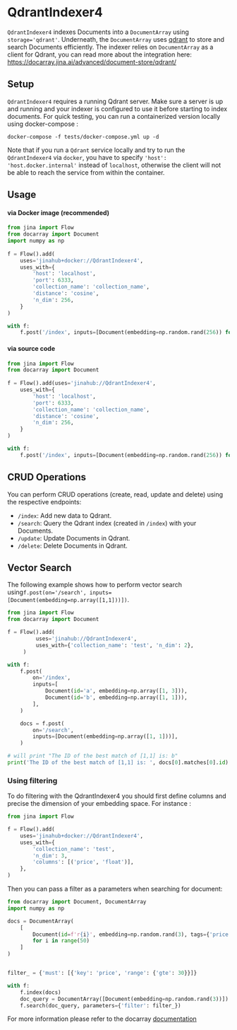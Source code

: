 # QdrantIndexer4

`QdrantIndexer4` indexes Documents into a `DocumentArray`  using `storage='qdrant'`. Underneath, the `DocumentArray`  uses 
 [qdrant](https://github.com/qdrant/qdrant) to store and search Documents efficiently. 
The indexer relies on `DocumentArray` as a client for Qdrant, you can read more about the integration here: 
https://docarray.jina.ai/advanced/document-store/qdrant/

## Setup
`QdrantIndexer4` requires a running Qdrant server. Make sure a server is up and running and your indexer is configured 
to use it before starting to index documents. For quick testing, you can run a containerized version locally using 
docker-compose :

```shell
docker-compose -f tests/docker-compose.yml up -d
```


Note that if you run a `Qdrant` service locally and try to run the `QdrantIndexer4` via `docker`, you 
have to specify `'host': 'host.docker.internal'` instead of `localhost`, otherwise the client will not be 
able to reach the service from within the container.

## Usage

#### via Docker image (recommended)

```python
from jina import Flow
from docarray import Document
import numpy as np
	
f = Flow().add(
    uses='jinahub+docker://QdrantIndexer4',
    uses_with={
        'host': 'localhost',
        'port': 6333,
        'collection_name': 'collection_name',
        'distance': 'cosine',
        'n_dim': 256,
    }
)

with f:
    f.post('/index', inputs=[Document(embedding=np.random.rand(256)) for _ in range(3)])
```

#### via source code

```python
from jina import Flow
from docarray import Document
	
f = Flow().add(uses='jinahub://QdrantIndexer4',
    uses_with={
        'host': 'localhost',
        'port': 6333,
        'collection_name': 'collection_name',
        'distance': 'cosine',
        'n_dim': 256,
    }
)

with f:
    f.post('/index', inputs=[Document(embedding=np.random.rand(256)) for _ in range(3)])
```



## CRUD Operations

You can perform CRUD operations (create, read, update and delete) using the respective endpoints:

- `/index`: Add new data to Qdrant. 
- `/search`: Query the Qdrant index (created in `/index`) with your Documents.
- `/update`: Update Documents in Qdrant.
- `/delete`: Delete Documents in Qdrant.


## Vector Search

The following example shows how to perform vector search using`f.post(on='/search', inputs=[Document(embedding=np.array([1,1]))])`.


```python
from jina import Flow
from docarray import Document

f = Flow().add(
         uses='jinahub://QdrantIndexer4',
         uses_with={'collection_name': 'test', 'n_dim': 2},
     )

with f:
    f.post(
        on='/index',
        inputs=[
            Document(id='a', embedding=np.array([1, 3])),
            Document(id='b', embedding=np.array([1, 1])),
        ],
    )

    docs = f.post(
        on='/search',
        inputs=[Document(embedding=np.array([1, 1]))],
    )

# will print "The ID of the best match of [1,1] is: b"
print('The ID of the best match of [1,1] is: ', docs[0].matches[0].id)
```

### Using filtering
To do filtering with the QdrantIndexer4 you should first define columns and precise the dimension of your embedding space.
For instance :

```python
from jina import Flow

f = Flow().add(
    uses='jinahub+docker://QdrantIndexer4',
    uses_with={
        'collection_name': 'test',
        'n_dim': 3,
        'columns': [('price', 'float')],
    },
)


```

Then you can pass a filter as a parameters when searching for document:
```python
from docarray import Document, DocumentArray
import numpy as np

docs = DocumentArray(
    [
        Document(id=f'r{i}', embedding=np.random.rand(3), tags={'price': i})
        for i in range(50)
    ]
)


filter_ = {'must': [{'key': 'price', 'range': {'gte': 30}}]}

with f:
    f.index(docs)
    doc_query = DocumentArray([Document(embedding=np.random.rand(3))])
    f.search(doc_query, parameters={'filter': filter_})
```

For more information please refer to the docarray [documentation](https://docarray.jina.ai/advanced/document-store/qdrant/#vector-search-with-filter)